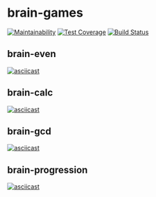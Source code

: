 # brain-games
[![Maintainability](https://api.codeclimate.com/v1/badges/24b2f5f7a9009a796369/maintainability)](https://codeclimate.com/github/quasko/project-lvl1-s412/maintainability)
[![Test Coverage](https://api.codeclimate.com/v1/badges/24b2f5f7a9009a796369/test_coverage)](https://codeclimate.com/github/quasko/project-lvl1-s412/test_coverage)
[![Build Status](https://travis-ci.org/quasko/project-lvl1-s412.svg?branch=master)](https://travis-ci.org/quasko/project-lvl1-s412)

## brain-even
[![asciicast](https://asciinema.org/a/221602.svg)](https://asciinema.org/a/221602)

## brain-calc
[![asciicast](https://asciinema.org/a/221605.svg)](https://asciinema.org/a/221605)

## brain-gcd
[![asciicast](https://asciinema.org/a/NX7lzPprK2vGEETKUhHLR6GgN.svg)](https://asciinema.org/a/NX7lzPprK2vGEETKUhHLR6GgN)

## brain-progression
[![asciicast](https://asciinema.org/a/221696.svg)](https://asciinema.org/a/221696)